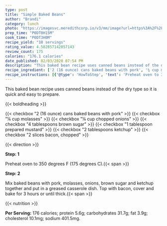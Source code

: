 ```yaml
---
type: post
title: "Simple Baked Beans"
author: "Brandi"
category: lunch
photo: "https://imagesvc.meredithcorp.io/v3/mm/image?url=https%3A%2F%2Fimages.media-allrecipes.com%2Fuserphotos%2F7761108.jpg"
prep_time: "P0DT0H15M"
cook_time: "P0DT3H0M"
recipe_yield: "10 servings"
rating_value: 4.582857142857143
review_count: 175
calories: "176.1 calories"
date_published: 02/03/2020 07:54 PM
description: "This baked bean recipe uses canned beans instead of the dry type so it is quick and easy to prepare."
recipe_ingredient: ['2 (16 ounce) cans baked beans with pork', '¼ cup molasses', '¼ cup chopped onions', '4 tablespoons brown sugar', '1 tablespoon prepared mustard', '2 tablespoons ketchup', '2 slices bacon, chopped']
recipe_instructions: [{'@type': 'HowToStep', 'text': 'Preheat oven to 350 degrees F (175 degrees C).\n'}, {'@type': 'HowToStep', 'text': 'Mix baked beans with pork, molasses, onions, brown sugar and ketchup together and put in a  greased casserole dish.  Top with bacon, cover and bake for 3 hours or until thick.\n'}]
---
```


This baked bean recipe uses canned beans instead of the dry type so it is quick and easy to prepare. 

{{< boldheading >}}

{{< checkbox "2 (16 ounce) cans baked beans with pork" >}}
{{< checkbox "¼ cup molasses" >}}
{{< checkbox "¼ cup chopped onions" >}}
{{< checkbox "4 tablespoons brown sugar" >}}
{{< checkbox "1 tablespoon prepared mustard" >}}
{{< checkbox "2 tablespoons ketchup" >}}
{{< checkbox "2 slices bacon, chopped" >}}


{{< direction >}}

**Step: 1**

Preheat oven to 350 degrees F (175 degrees C).{{< span >}}

**Step: 2**

Mix baked beans with pork, molasses, onions, brown sugar and ketchup together and put in a  greased casserole dish.  Top with bacon, cover and bake for 3 hours or until thick.{{< span >}}

{{< nutrition >}}

**Per Serving:** 176 calories; protein 5.6g; carbohydrates 31.7g; fat 3.9g; cholesterol 10.1mg; sodium 401.5mg.